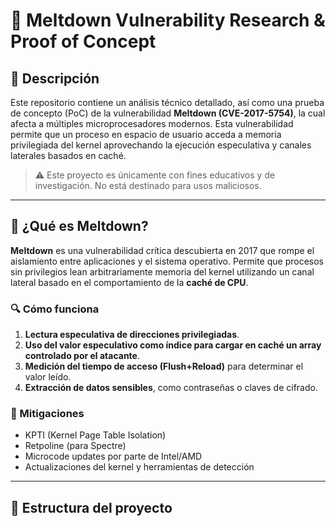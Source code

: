 # 🧠 Meltdown Vulnerability Research & Proof of Concept

## 📖 Descripción

Este repositorio contiene un análisis técnico detallado, así como una prueba de concepto (PoC) de la vulnerabilidad **Meltdown (CVE-2017-5754)**, la cual afecta a múltiples microprocesadores modernos. Esta vulnerabilidad permite que un proceso en espacio de usuario acceda a memoria privilegiada del kernel aprovechando la ejecución especulativa y canales laterales basados en caché.

> ⚠️ Este proyecto es únicamente con fines educativos y de investigación. No está destinado para usos maliciosos.

---

## 🧠 ¿Qué es Meltdown?

**Meltdown** es una vulnerabilidad crítica descubierta en 2017 que rompe el aislamiento entre aplicaciones y el sistema operativo. Permite que procesos sin privilegios lean arbitrariamente memoria del kernel utilizando un canal lateral basado en el comportamiento de la **caché de CPU**.

### 🔍 Cómo funciona

1. **Lectura especulativa de direcciones privilegiadas**.
2. **Uso del valor especulativo como índice para cargar en caché un array controlado por el atacante**.
3. **Medición del tiempo de acceso (Flush+Reload)** para determinar el valor leído.
4. **Extracción de datos sensibles**, como contraseñas o claves de cifrado.

### 🔐 Mitigaciones

- KPTI (Kernel Page Table Isolation)
- Retpoline (para Spectre)
- Microcode updates por parte de Intel/AMD
- Actualizaciones del kernel y herramientas de detección

---

## 🧪 Estructura del proyecto

